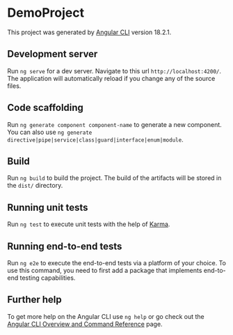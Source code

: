 # DemoProject

This project was generated by [Angular CLI](https://github.com/angular/angular-cli) version 18.2.1.

## Development server

Run `ng serve` for a dev server. Navigate to this url `http://localhost:4200/`. The application will automatically reload if you change any of the source files.

## Code scaffolding

Run `ng generate component component-name` to generate a new component. You can also use `ng generate directive|pipe|service|class|guard|interface|enum|module`.

## Build

Run `ng build` to build the project. The build of the artifacts will be stored in the `dist/` directory.

## Running unit tests

Run `ng test` to execute unit tests with the help of [Karma](https://karma-runner.github.io).

## Running end-to-end tests

Run `ng e2e` to execute the end-to-end tests via a platform of your choice. To use this command, you need to first add a package that implements end-to-end testing capabilities.

## Further help

To get more help on the Angular CLI use `ng help` or go check out the [Angular CLI Overview and Command Reference](https://angular.dev/tools/cli) page.
